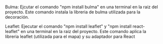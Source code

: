 Bulma:
Ejcutar el comando "npm install bulma" en una terminal en la raiz del proyecto.
Este comando instala la libreria de bulma utilizada para la decoración.

Leaflet:
Ejecutar el comando "npm install leaflet" y "npm install react-leaflet" en una terminal en la raiz del proyecto.
Este comando aplica la libreria leaflet (utilizada para el mapa) y su adaptador para React